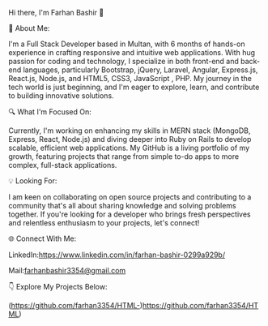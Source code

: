 Hi there, I'm Farhan Bashir 👋

🌟 About Me:

I'm a  Full Stack Developer based in Multan, with 6 months of hands-on experience in crafting responsive and intuitive web applications. With hug passion for coding and technology, I specialize in both front-end and back-end languages, particularly  Bootstrap, jQuery, Laravel, Angular, Express.js, React.js, Node.js, and HTML5, CSS3, JavaScript , PHP. My journey in the tech world is just beginning, and I'm eager to explore, learn, and contribute to building innovative solutions.

🔍 What I'm Focused On:

Currently, I'm working on enhancing my skills in MERN stack (MongoDB, Express, React, Node.js) and diving deeper into Ruby on Rails to develop scalable, efficient web applications. My GitHub is a living portfolio of my growth, featuring projects that range from simple to-do apps to more complex, full-stack applications.

💡 Looking For:

I am keen on collaborating on open source projects and contributing to a community that's all about sharing knowledge and solving problems together. If you're looking for a developer who brings fresh perspectives and relentless enthusiasm to your projects, let's connect!


🌐 Connect With Me:

LinkedIn:https://www.linkedin.com/in/farhan-bashir-0299a929b/

Mail:farhanbashir3354@gmail.com

👇 Explore My Projects Below:

(https://github.com/farhan3354/HTML-)https://github.com/farhan3354/HTML)
